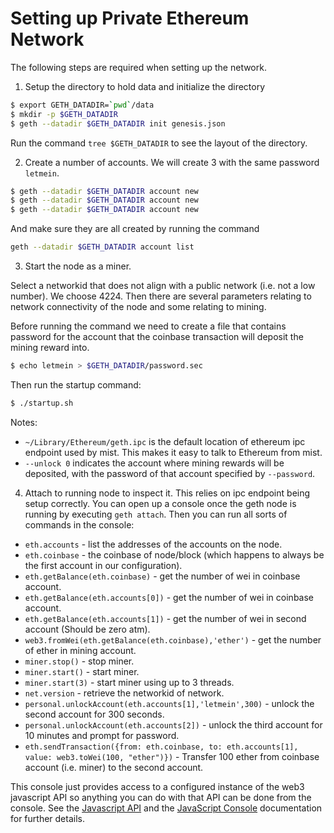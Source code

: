 # Setting up Private Ethereum Network
 
The following steps are required when setting up the network.

1. Setup the directory to hold data and initialize the directory

```bash
$ export GETH_DATADIR=`pwd`/data
$ mkdir -p $GETH_DATADIR
$ geth --datadir $GETH_DATADIR init genesis.json
```

Run the command `tree $GETH_DATADIR` to see the layout of the directory.

2. Create a number of accounts. We will create 3 with the same password `letmein`.

```bash
$ geth --datadir $GETH_DATADIR account new
$ geth --datadir $GETH_DATADIR account new
$ geth --datadir $GETH_DATADIR account new
```

And make sure they are all created by running the command

```bash
geth --datadir $GETH_DATADIR account list
```

3. Start the node as a miner.

Select a networkid that does not align with a public network (i.e. not a low number). We choose 4224. Then
there are several parameters relating to network connectivity of the node and some relating to mining.

Before running the command we need to create a file that contains password for the account that the coinbase
transaction will deposit the mining reward into.

```bash
$ echo letmein > $GETH_DATADIR/password.sec
```

Then run the startup command:

```bash
$ ./startup.sh
```

Notes:
* `~/Library/Ethereum/geth.ipc` is the default location of ethereum ipc endpoint used by mist. This makes it
  easy to talk to Ethereum from mist.
* `--unlock 0` indicates the account where mining rewards will be deposited, with the password of that account
  specified by `--password`.

4. Attach to running node to inspect it. This relies on ipc endpoint being setup correctly. You can open up
  a console once the geth node is running by executing `geth attach`. Then you can run all sorts of commands
  in the console:

  - `eth.accounts` - list the addresses of the accounts on the node.
  - `eth.coinbase` - the coinbase of node/block (which happens to always be the first account in our configuration).
  - `eth.getBalance(eth.coinbase)` - get the number of wei in coinbase account.
  - `eth.getBalance(eth.accounts[0])` - get the number of wei in coinbase account.
  - `eth.getBalance(eth.accounts[1])` - get the number of wei in second account (Should be zero atm).
  - `web3.fromWei(eth.getBalance(eth.coinbase),'ether')` - get the number of ether in mining account.
  - `miner.stop()` - stop miner.
  - `miner.start()` - start miner.
  - `miner.start(3)` - start miner using up to 3 threads.
  - `net.version` - retrieve the networkid of network.
  - `personal.unlockAccount(eth.accounts[1],'letmein',300)` - unlock the second account for 300 seconds.
  - `personal.unlockAccount(eth.accounts[2])` - unlock the third account for 10 minutes and prompt for password.
  - `eth.sendTransaction({from: eth.coinbase, to: eth.accounts[1], value: web3.toWei(100, "ether")})` - Transfer
    100 ether from coinbase account (i.e. miner) to the second account.

  This console just provides access to a configured instance of the web3 javascript API so anything you can do
  with that API can be done from the console. See the [Javascript API](https://github.com/ethereum/wiki/wiki/JavaScript-API)
  and the [JavaScript Console](https://github.com/ethereum/go-ethereum/wiki/JavaScript-Console) documentation
  for further details.
